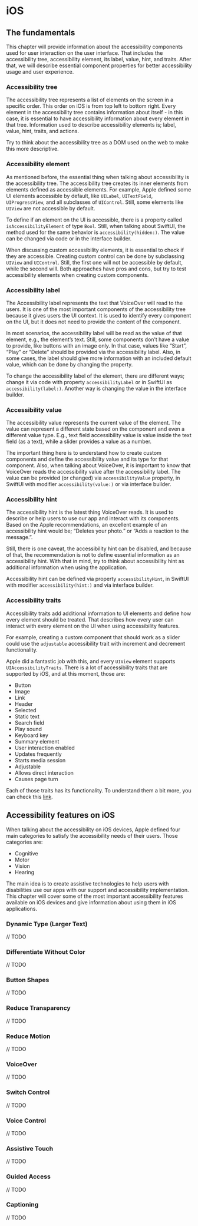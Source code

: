 # iOS

## The fundamentals

This chapter will provide information about the accessibility components used for user interaction on the user interface. That includes the accessibility tree, accessibility element, its label, value, hint, and traits. After that, we will describe essential component properties for better accessibility usage and user experience.

### Accessibility tree

The accessibility tree represents a list of elements on the screen in a specific order. This order on iOS is from top left to bottom right. Every element in the accessibility tree contains information about itself - in this case, it is essential to have accessibility information about every element in that tree. Information used to describe accessibility elements is; label, value, hint, traits, and actions.

Try to think about the accessibility tree as a DOM used on the web to make this more descriptive.

### Accessibility element

As mentioned before, the essential thing when talking about accessibility is the accessibility tree. The accessibility tree creates its inner elements from elements defined as accessible elements. For example, Apple defined some UI elements accessible by default, like `UILabel`, `UITextField`, `UIProgressView`, and all subclasses of `UIControl`. Still, some elements like `UIView` are not accessible by default.

To define if an element on the UI is accessible, there is a property called `isAccessibilityElement` of type `Bool`. Still, when talking about SwiftUI, the method used for the same behavior is `accessibility(hidden:)`. The value can be changed via code or in the interface builder. 

When discussing custom accessibility elements, it is essential to check if they are accessible. Creating custom control can be done by subclassing `UIView` and `UIControl`. Still, the first one will not be accessible by default, while the second will. Both approaches have pros and cons, but try to test accessibility elements when creating custom components.

### Accessibility label

The Accessibility label represents the text that VoiceOver will read to the users. It is one of the most important components of the accessibility tree because it gives users the UI context. It is used to identify every component on the UI, but it does not need to provide the content of the component.

In most scenarios, the accessibility label will be read as the value of that element, e.g., the element’s text. Still, some components don’t have a value to provide, like buttons with an image only. In that case, values like “Start”, “Play” or “Delete” should be provided via the accessibility label. Also, in some cases, the label should give more information with an included default value, which can be done by changing the property.

To change the accessibility label of the element, there are different ways; change it via code with property `accessibilityLabel` or in SwiftUI as `accessibility(label:)`. Another way is changing the value in the interface builder.

### Accessibility value

The accessibility value represents the current value of the element. The value can represent a different state based on the component and even a different value type. E.g., text field accessibility value is value inside the text field (as a text), while a slider provides a value as a number.

The important thing here is to understand how to create custom components and define the accessibility value and its type for that component. Also, when talking about VoiceOver, it is important to know that VoiceOver reads the accessibility value after the accessibility label.
The value can be provided (or changed) via `accessibilityValue` property, in SwiftUI with modifier `accessibility(value:)` or via interface builder.

### Accessibility hint

The accessibility hint is the latest thing VoiceOver reads. It is used to describe or help users to use our app and interact with its components.
Based on the Apple recommendations, an excellent example of an accessibility hint would be; “Deletes your photo.” or “Adds a reaction to the message.”.

Still, there is one caveat, the accessibility hint can be disabled, and because of that, the recommendation is not to define essential information as an accessibility hint. With that in mind, try to think about accessibility hint as additional information when using the application.

Accessibility hint can be defined via property `accessibilityHint`, in SwiftUI with modifier `accessibility(hint:)` and via interface builder.

### Accessibility traits

Accessibility traits add additional information to UI elements and define how every element should be treated. That describes how every user can interact with every element on the UI when using accessibility features.

For example, creating a custom component that should work as a slider could use the `adjustable` accessibility trait with increment and decrement functionality.

Apple did a fantastic job with this, and every `UIView` element supports `UIAccessibilityTraits`. There is a lot of accessibility traits that are supported by iOS, and at this moment, those are:

* Button
* Image
* Link
* Header
* Selected
* Static text
* Search field
* Play sound
* Keyboard key
* Summary element
* User interaction enabled
* Updates frequently
* Starts media session
* Adjustable
* Allows direct interaction
* Causes page turn

Each of those traits has its functionality. To understand them a bit more, you can check this [link](https://developer.apple.com/documentation/uikit/uiaccessibility/uiaccessibilitytraits).

## Accessibility features on iOS

When talking about the accessibility on iOS devices, Apple defined four main categories to satisfy the accessibility needs of their users. Those categories are:

* Cognitive
* Motor
* Vision
* Hearing

The main idea is to create assistive technologies to help users with disabilities use our apps with our support and accessibility implementation. This chapter will cover some of the most important accessibility features available on iOS devices and give information about using them in iOS applications.

### Dynamic Type (Larger Text)

// TODO

### Differentiate Without Color

// TODO

### Button Shapes

// TODO

### Reduce Transparency

// TODO

### Reduce Motion

// TODO

### VoiceOver

// TODO

### Switch Control

// TODO

### Voice Control

// TODO

### Assistive Touch

// TODO

### Guided Access

// TODO

### Captioning

// TODO
